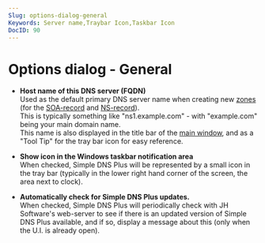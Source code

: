 ```yaml
---
Slug: options-dialog-general
Keywords: Server name,Traybar Icon,Taskbar Icon
DocID: 90
---
```

# Options dialog - General

- **Host name of this DNS server (FQDN)**\
Used as the default primary DNS server name when creating new [zones](df_zones.md) (for the [SOA-record](rec_soa.md) and [NS-record](rec_ns.md)).\
This is typically something like "ns1.example.com" - with "example.com" being your main domain name.\
This name is also displayed in the title bar of the [main window](wd_mainscreen.md), and as a "Tool Tip" for the tray bar icon for easy reference.

- **Show icon in the Windows taskbar notification area**\
When checked, Simple DNS Plus will be represented by a small icon in the tray bar (typically in the lower right hand corner of the screen, the area next to clock).

- **Automatically check for Simple DNS Plus updates.**\
When checked, Simple DNS Plus will periodically check with JH Software's web-server to see if there is an updated version of Simple DNS Plus available, and if so, display a message about this (only when the U.I. is already open).
